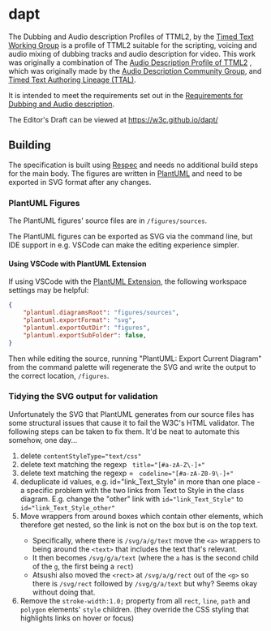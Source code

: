 # dapt
The Dubbing and Audio description Profiles of TTML2, 
by the [Timed Text Working Group](https://www.w3.org/AudioVideo/TT/) 
is a profile of TTML2 suitable for the scripting, voicing and audio mixing 
of dubbing tracks and audio description for video.
This work was originally a combination of 
The [Audio Description Profile of TTML2](https://w3c.github.io/adpt/) 
, which was originally made by the [Audio Description Community Group](https://www.w3.org/community/audio-description/), 
and [Timed Text Authoring Lineage (TTAL)](https://netflixtechblog.com/introducing-netflix-timed-text-authoring-lineage-6fb57b72ad41). 

It is intended to meet the requirements set out in the 
[Requirements for Dubbing and Audio description](https://w3c.github.io/dapt-reqs/). 

The Editor's Draft can be viewed at https://w3c.github.io/dapt/

## Building

The specification is built using [Respec](https://respec.org/) and needs no
additional build steps for the main body. The figures are written in
[PlantUML](https://plantuml.com) and need to be exported in SVG format
after any changes.

### PlantUML Figures

The PlantUML figures' source files are in `/figures/sources`.

The PlantUML figures can be exported as SVG via the command line,
but IDE support in e.g. VSCode can make the editing experience simpler.

#### Using VSCode with PlantUML Extension

If using VSCode with the [PlantUML Extension](https://marketplace.visualstudio.com/items?itemName=jebbs.plantuml), the following workspace settings may be helpful:

```json
{
    "plantuml.diagramsRoot": "figures/sources",
    "plantuml.exportFormat": "svg",
    "plantuml.exportOutDir": "figures",
    "plantuml.exportSubFolder": false,
}
```

Then while editing the source, running "PlantUML: Export Current Diagram"
from the command palette will regenerate the SVG and write the output to
the correct location, `/figures`.

### Tidying the SVG output for validation

Unfortunately the SVG that PlantUML generates from our source files has some structural issues that cause it to fail the W3C's HTML validator.
The following steps can be taken to fix them. It'd be neat to automate this somehow, one day...
1. delete `contentStyleType="text/css"`
2. delete text matching the regexp ` title="[#a-zA-Z\-]+"`
3. delete text matching the regexp = ` codeline="[#a-zA-Z0-9\-]+"`
4. deduplicate id values, e.g. id="link_Text_Style" in more than one place - a specific problem with the two links from Text to Style in the class diagram. E.g. change the "other" link with `id="link_Text_Style"` to `id="link_Text_Style_other"`
5. Move <a> wrappers from around boxes which contain other <a> elements, which therefore get nested, so the link is not on the box but is on the top text.
   * Specifically, where there is `/svg/a/g/text` move the `<a>` wrappers to being around the `<text>` that includes the text that's relevant.
   * It then becomes `/svg/g/a/text` (where the `a` has is the second child of the `g`, the first being a `rect`)
   * Atsushi also moved the `<rect>` at `/svg/a/g/rect` out of the `<g>` so there is `/svg/rect` followed by `/svg/g/a/text` but why? Seems okay without doing that.
6. Remove the `stroke-width:1.0;` property from all `rect`, `line`, `path` and `polygon` elements' `style` children. (they override the CSS styling that highlights links on hover or focus)